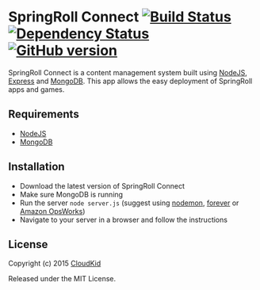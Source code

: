 # SpringRoll Connect [![Build Status](https://travis-ci.org/SpringRoll/SpringRollConnect.svg)](https://travis-ci.org/SpringRoll/SpringRollConnect) [![Dependency Status](https://david-dm.org/SpringRoll/SpringRollConnect.svg)](https://david-dm.org/SpringRoll/SpringRollConnect) [![GitHub version](https://badge.fury.io/gh/SpringRoll%2FSpringRollConnect.svg)](http://badge.fury.io/gh/SpringRoll%2FSpringRollConnect)

SpringRoll Connect is a content management system built using [NodeJS](https://nodejs.org/), [Express](http://expressjs.com/) and [MongoDB](https://www.mongodb.org/). This app allows the easy deployment of SpringRoll apps and games.

## Requirements

* [NodeJS](https://nodejs.org/)
* [MongoDB](https://www.mongodb.org/)

## Installation

* Download the latest version of SpringRoll Connect
* Make sure MongoDB is running
* Run the server `node server.js` (suggest using [nodemon](http://nodemon.io/), [forever](https://www.npmjs.org/package/forever) or [Amazon OpsWorks](http://aws.amazon.com/opsworks/))
* Navigate to your server in a browser and follow the instructions

## License

Copyright (c) 2015 [CloudKid](https://github.com/cloudkidstudio)

Released under the MIT License.
